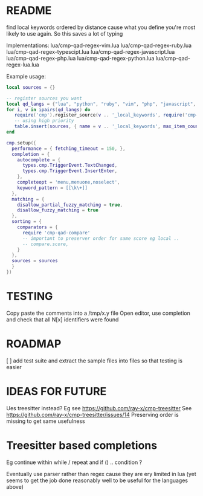 README
======
find local keywords ordered by distance cause what you define you're most
likely to use again. So this saves a lot of typing

Implementations:
    lua/cmp-qad-regex-vim.lua
    lua/cmp-qad-regex-ruby.lua
    lua/cmp-qad-regex-typescipt.lua
    lua/cmp-qad-regex-javascript.lua
    lua/cmp-qad-regex-php.lua
    lua/cmp-qad-regex-python.lua
    lua/cmp-qad-regex-lua.lua

Example usage:

```lua
local sources = {}

-- register sources you want
local qd_langs = {"lua", "python", "ruby", "vim", "php", "javascript", "typescript"}
for i, v in ipairs(qd_langs) do
   require('cmp').register_source(v .. '_local_keywords', require('cmp-qad-regex-' ..  v))
   -- using high priority
   table.insert(sources, { name = v .. '_local_keywords', max_item_count = 8, priority = 20} )
end

cmp.setup({
  performance = { fetching_timeout = 150, },
  completion = {
    autocomplete = {
      types.cmp.TriggerEvent.TextChanged,
      types.cmp.TriggerEvent.InsertEnter,
    },
    completeopt = 'menu,menuone,noselect',
    keyword_pattern = [[\k\+]]
  },
  matching = {
    disallow_partial_fuzzy_matching = true,
    disallow_fuzzy_matching = true
  },
  sorting = {
    comparators = {
      require 'cmp-qad-compare'
      -- important to preserver order for same score eg local ..
      -- compare.score,
    }
  },
  sources = sources
  }
})
```

TESTING
=======
Copy paste the comments into a /tmp/x.y file
Open editor, use completion and check that all N[x] identifiers were found

ROADMAP
=======
[ ] add test suite and extract the sample files into files so that testing is easier


IDEAS FOR FUTURE
=================
Ues treesitter instead?
  Eg see https://github.com/ray-x/cmp-treesitter
  See https://github.com/ray-x/cmp-treesitter/issues/14
  Preserving order is missing to get same usefulness


Treesitter based completions
============================
Eg continue within while / repeat and if () .. condition ?

Eventually use parser rather than regex cause they are ery limited in lua (yet
seems to get the job done reasonably well to be useful for the languages above)
